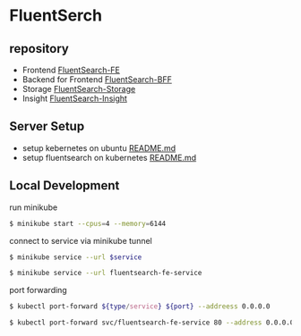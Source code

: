 # FluentSerch

## repository
- Frontend [FluentSearch-FE](https://github.com/yee2542/FluentSearch-FE)
- Backend for Frontend [FluentSearch-BFF](https://github.com/yee2542/FluentSearch-BFF)
- Storage [FluentSearch-Storage](https://github.com/yee2542/FluentSearch-Storage)
- Insight [FluentSearch-Insight](https://github.com/yee2542/FluentSearch-Insight)

## Server Setup
- setup kebernetes on ubuntu [README.md](anisible/kube-setup/)
- setup fluentsearch on kubernetes [README.md](kubernetes/)

## Local Development

run minikube

```sh
$ minikube start --cpus=4 --memory=6144
```

connect to service via minikube tunnel

```sh
$ minikube service --url $service

$ minikube service --url fluentsearch-fe-service
```

port forwarding

```sh
$ kubectl port-forward ${type/service} ${port} --addreess 0.0.0.0

$ kubectl port-forward svc/fluentsearch-fe-service 80 --address 0.0.0.0
```